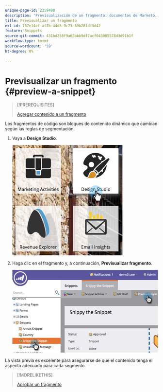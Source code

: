 ```yaml
---
unique-page-id: 2359498
description: 'Previsualización de un fragmento: documentos de Marketo, documentación del producto'
title: Previsualizar un fragmento
exl-id: 757e14ef-af7b-44d8-9c73-89b281df3d42
feature: Snippets
source-git-commit: 431bd258f9a68bbb9df7acf043085578d3d91b1f
workflow-type: tm+mt
source-wordcount: '59'
ht-degree: 0%

---
```


# Previsualizar un fragmento {#preview-a-snippet}

>[!PREREQUISITES]
>
>[Agregar contenido a un fragmento](/help/marketo/product-docs/personalization/segmentation-and-snippets/snippets/add-content-to-a-snippet.md)

Los fragmentos de código son bloques de contenido dinámico que cambian según las reglas de segmentación.

1. Vaya a **Design Studio**.

   ![](assets/designstudio-3.png)

1. Haga clic en el fragmento y, a continuación, **Previsualizar fragmento**.

   ![](assets/image2014-9-16-9-3a48-3a32.png)

La vista previa es excelente para asegurarse de que el contenido tenga el aspecto adecuado para cada segmento.

>[!MORELIKETHIS]
>
>[Aprobar un fragmento](/help/marketo/product-docs/personalization/segmentation-and-snippets/snippets/approve-a-snippet.md)
